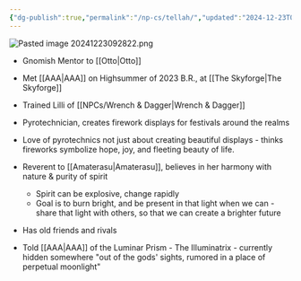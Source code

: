 ```yaml
---
{"dg-publish":true,"permalink":"/np-cs/tellah/","updated":"2024-12-23T09:28:23.317-06:00"}
---
```


![Pasted image 20241223092822.png](/img/user/Images/Pasted%20image%2020241223092822.png)
- Gnomish Mentor to [[Otto\|Otto]]
- Met [[AAA\|AAA]] on Highsummer of 2023 B.R., at [[The Skyforge\|The Skyforge]]
- Trained Lilli of [[NPCs/Wrench & Dagger\|Wrench & Dagger]]
- Pyrotechnician, creates firework displays for festivals around the realms
- Love of pyrotechnics not just about creating beautiful displays - thinks fireworks symbolize hope, joy, and fleeting beauty of life.
- Reverent to [[Amaterasu\|Amaterasu]], believes in her harmony with nature & purity of spirit
	- Spirit can be explosive, change rapidly
	- Goal is to burn bright, and be present in that light when we can - share that light with others, so that we can create a brighter future

- Has old friends and rivals
- Told [[AAA\|AAA]] of the Luminar Prism - The Illuminatrix - currently hidden somewhere "out of the gods' sights, rumored in a place of perpetual moonlight"